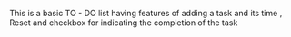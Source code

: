 This is a basic TO - DO list having features of adding a task and its time , Reset and checkbox for indicating the completion of the task
